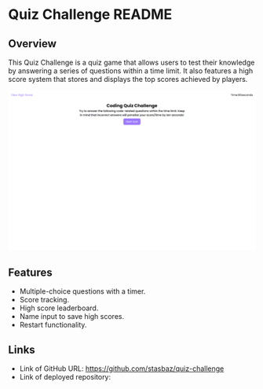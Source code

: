 # Quiz Challenge README

## Overview

This Quiz Challenge is a quiz game that allows users to test their knowledge by answering a series of questions within a time limit. It also features a high score system that stores and displays the top scores achieved by players.

![Quiz Screenshot](./127.0.0.1_5500_.png)

## Features

- Multiple-choice questions with a timer.
- Score tracking.
- High score leaderboard.
- Name input to save high scores.
- Restart functionality.


## Links
- Link of GitHub URL: https://github.com/stasbaz/quiz-challenge
- Link of deployed repository: 
